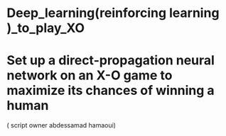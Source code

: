 # Deep_learning(reinforcing learning )_to_play_XO
# Set up a direct-propagation neural network on an X-O game to maximize its chances of winning a human
( script owner abdessamad hamaoui)
